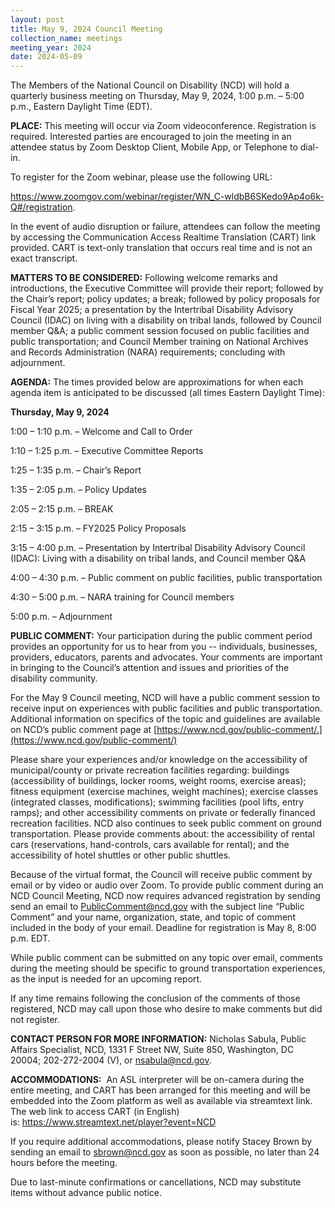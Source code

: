 ```yaml
---
layout: post
title: May 9, 2024 Council Meeting
collection_name: meetings
meeting_year: 2024
date: 2024-05-09
---
```

The Members of the National Council on Disability (NCD) will hold a quarterly business meeting on Thursday, May 9, 2024, 1:00 p.m. – 5:00 p.m., Eastern Daylight Time (EDT).

**PLACE:** This meeting will occur via Zoom videoconference. Registration is required. Interested parties are encouraged to join the meeting in an attendee status by Zoom Desktop Client, Mobile App, or Telephone to dial-in. 

To register for the Zoom webinar, please use the following URL:

<https://www.zoomgov.com/webinar/register/WN_C-wldbB6SKedo9Ap4o6k-Q#/registration>.

In the event of audio disruption or failure, attendees can follow the meeting by accessing the Communication Access Realtime Translation (CART) link provided. CART is text-only translation that occurs real time and is not an exact transcript.

**MATTERS TO BE CONSIDERED:** Following welcome remarks and introductions, the Executive Committee will provide their report; followed by the Chair’s report; policy updates; a break; followed by policy proposals for Fiscal Year 2025; a presentation by the Intertribal Disability Advisory Council (IDAC) on living with a disability on tribal lands, followed by Council member Q&A; a public comment session focused on public facilities and public transportation; and Council Member training on National Archives and Records Administration (NARA) requirements; concluding with adjournment.

**AGENDA:** The times provided below are approximations for when each agenda item is anticipated to be discussed (all times Eastern Daylight Time):

**Thursday, May 9, 2024**

1:00 – 1:10 p.m. – Welcome and Call to Order

1:10 – 1:25 p.m. – Executive Committee Reports

1:25 – 1:35 p.m. – Chair’s Report

1:35 – 2:05 p.m. – Policy Updates

2:05 – 2:15 p.m. – BREAK

2:15 – 3:15 p.m. – FY2025 Policy Proposals

3:15 – 4:00 p.m. – Presentation by Intertribal Disability Advisory Council (IDAC): Living with a disability on tribal lands, and Council member Q&A

4:00 – 4:30 p.m. – Public comment on public facilities, public transportation

4:30 – 5:00 p.m. – NARA training for Council members

5:00 p.m. – Adjournment

**PUBLIC COMMENT:** Your participation during the public comment period provides an opportunity for us to hear from you -- individuals, businesses, providers, educators, parents and advocates. Your comments are important in bringing to the Council’s attention and issues and priorities of the disability community.

For the May 9 Council meeting, NCD will have a public comment session to receive input on experiences with public facilities and public transportation. Additional information on specifics of the topic and guidelines are available on NCD’s public comment page at [https://www.ncd.gov/public-comment/.](https://www.ncd.gov/public-comment/)

Please share your experiences and/or knowledge on the accessibility of municipal/county or private recreation facilities regarding: buildings (accessibility of buildings, locker rooms, weight rooms, exercise areas); fitness equipment (exercise machines, weight machines); exercise classes (integrated classes, modifications); swimming facilities (pool lifts, entry ramps); and other accessibility comments on private or federally financed recreation facilities. NCD also continues to seek public comment on ground transportation. Please provide comments about: the accessibility of rental cars (reservations, hand-controls, cars available for rental); and the accessibility of hotel shuttles or other public shuttles.

Because of the virtual format, the Council will receive public comment by email or by video or audio over Zoom. To provide public comment during an NCD Council Meeting, NCD now requires advanced registration by sending send an email to PublicComment@ncd.gov with the subject line “Public Comment” and your name, organization, state, and topic of comment included in the body of your email. Deadline for registration is May 8, 8:00 p.m. EDT.

While public comment can be submitted on any topic over email, comments during the meeting should be specific to ground transportation experiences, as the input is needed for an upcoming report.

If any time remains following the conclusion of the comments of those registered, NCD may call upon those who desire to make comments but did not register.

**CONTACT PERSON FOR MORE INFORMATION:** Nicholas Sabula, Public Affairs Specialist, NCD, 1331 F Street NW, Suite 850, Washington, DC 20004; 202-272-2004 (V), or nsabula@ncd.gov.

**ACCOMMODATIONS:**  An ASL interpreter will be on-camera during the entire meeting, and CART has been arranged for this meeting and will be embedded into the Zoom platform as well as available via streamtext link. The web link to access CART (in English) is: <https://www.streamtext.net/player?event=NCD>

If you require additional accommodations, please notify Stacey Brown by sending an email to [sbrown@ncd.gov](mailto:sbrown@ncd.gov) as soon as possible, no later than 24 hours before the meeting.

Due to last-minute confirmations or cancellations, NCD may substitute items without advance public notice.
